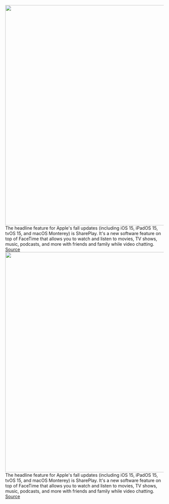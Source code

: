 <img src='https://cdn.vox-cdn.com/thumbor/2Eccqo7v9DZZEFgMVf_lRWLq0KE=/0x0:1900x936/1200x800/filters:focal(798x316:1102x620)/cdn.vox-cdn.com/uploads/chorus_image/image/69591840/Screen_Shot_2021_07_16_at_11.24.18_AM.0.png' width='700px' /><br/>
The headline feature for Apple's fall updates (including iOS 15, iPadOS 15, tvOS 15, and macOS Monterey) is SharePlay. It's a new software feature on top of FaceTime that allows you to watch and listen to movies, TV shows, music, podcasts, and more with friends and family while video chatting.
<a href='https://www.theverge.com/22577178/shareplay-how-to-apple-facetime-ios-15-ipados-macos-monterey-apple-tv-video-music'> Source <a/><img src='https://cdn.vox-cdn.com/thumbor/2Eccqo7v9DZZEFgMVf_lRWLq0KE=/0x0:1900x936/1200x800/filters:focal(798x316:1102x620)/cdn.vox-cdn.com/uploads/chorus_image/image/69591840/Screen_Shot_2021_07_16_at_11.24.18_AM.0.png' width='700px' /><br/>
The headline feature for Apple's fall updates (including iOS 15, iPadOS 15, tvOS 15, and macOS Monterey) is SharePlay. It's a new software feature on top of FaceTime that allows you to watch and listen to movies, TV shows, music, podcasts, and more with friends and family while video chatting.
<a href='https://www.theverge.com/22577178/shareplay-how-to-apple-facetime-ios-15-ipados-macos-monterey-apple-tv-video-music'> Source <a/>